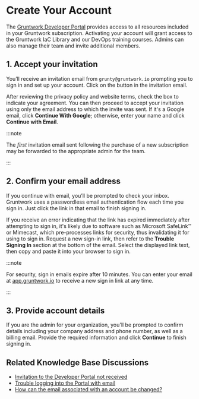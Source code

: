 # Create Your Account

The [Gruntwork Developer Portal](https://app.gruntwork.io) provides access to all resources included in your Gruntwork subscription. Activating your account will grant access to the Gruntwork IaC Library and our DevOps training courses. Admins can also manage their team and invite additional members.

## 1. Accept your invitation

You’ll receive an invitation email from `grunty@gruntwork.io` prompting you to sign in and set up your account. Click on the button in the invitation email.

After reviewing the privacy policy and website terms, check the box to indicate your agreement. You can then proceed to accept your invitation using only the email address to which the invite was sent. If it's a Google email, click **Continue With Google**; otherwise, enter your name and click **Continue with Email**.

:::note

The *first* invitation email sent following the purchase of a new subscription may be forwarded to the appropriate admin for the team.

:::

## 2. Confirm your email address

If you continue with email, you’ll be prompted to check your inbox. Gruntwork uses a passwordless email authentication flow each time you sign in. Just click the link in that email to finish signing in.

If you receive an error indicating that the link has expired immediately after attempting to sign in, it's likely due to software such as Microsoft SafeLink™ or Mimecast, which pre-processes links for security, thus invalidating it for using to sign in. Request a new sign-in link, then refer to the **Trouble Signing In** section at the bottom of the email. Select the displayed link text, then copy and paste it into your browser to sign in.

:::note

For security, sign in emails expire after 10 minutes. You can enter your email at [app.gruntwork.io](https://app.gruntwork.io) to receive a new sign in link at any time.

:::


## 3. Provide account details

If you are the admin for your organization, you'll be prompted to confirm details including your company address and phone number, as well as a billing email. Provide the required information and click **Continue** to finish signing in.

## Related Knowledge Base Discussions

- [Invitation to the Developer Portal not received](https://github.com/orgs/gruntwork-io/discussions/716)
- [Trouble logging into the Portal with email](https://github.com/orgs/gruntwork-io/discussions/395)
- [How can the email associated with an account be changed?](https://github.com/orgs/gruntwork-io/discussions/714)


<!-- ##DOCS-SOURCER-START
{
  "sourcePlugin": "local-copier",
  "hash": "2265e4e8637aa03fc0a7cb05bde8dd11"
}
##DOCS-SOURCER-END -->

